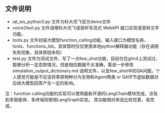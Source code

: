 ## 文件说明

- iat_ws_python3.py  文件为科大讯飞官方demo文件
- voice2text.py  文件调用科大讯飞语音听写流式 WebAPI 接口实现语音转文字功能。
- tools.py  文件封装大模型function_calling功能，输入接口为模型名称、tools、functions_list。具体暂时仅仅使用本地python解释器功能（存在调用失败现象，具体原因未知）
- test.py  文件为测试文件，写了一点few_shot功能，目前仅在glm4上测试过，能够分析一定态势情况，但是相应数据不太准确，需进一步修改simulation_output_dictionary.md  说明文件，以及few_shot中的QA问题。个人感觉可能是不应该将草原物种分为生物和Agent两类 or QA环节虚拟数据对后续大模型回答产生一定的影响。


注：function calling功能的实现可以使用最新开源的LangChain模块完成，涉及到多智能体、多终端则使用LangGraph实现。  其功能相对来说比较完善，易完成。